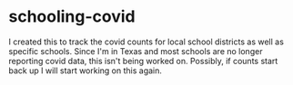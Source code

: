 # schooling-covid

I created this to track the covid counts for local school districts as well as specific schools.  Since I'm in Texas and most schools are no longer reporting covid data, this isn't being worked on.   Possibly, if counts start back up I will start working on this again.

